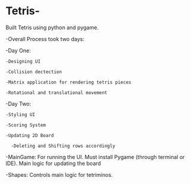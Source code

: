 # Tetris-

Built Tetris using python and pygame. 

-Overall Process took two days:

  -Day One: 
  
    -Designing UI
    
    -Collision dectection
    
    -Matrix application for rendering tetris pieces
    
    -Rotational and translational movement 
    
  -Day Two:
  
    -Styling UI
    
    -Scoring System
    
    -Updating 2D Board
    
      -Deleting and Shifting rows accordingly
      
-MainGame: For running the UI. Must install Pygame (through terminal or IDE). Main logic for updating the board

-Shapes: Controls main logic for tetriminos.
